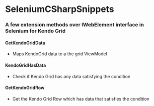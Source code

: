 # SeleniumCSharpSnippets

### A few extension methods over IWebElement interface in Selenium for Kendo Grid

#### **GetKendoGridData**
- Maps KendoGrid data to a the grid ViewModel

#### **KendoGridHasData**
- Check if Kendo Grid has any data satisfying the condition

#### **GetKendoGridRow**
- Get the Kendo Grid Row which has data that satisfies the condition
